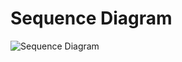 # Sequence Diagram
![Sequence Diagram](https://user-images.githubusercontent.com/91606912/156934003-bfd8c916-2a44-42db-8837-fa008cde72fb.PNG)
